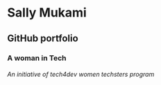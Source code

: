 # Sally Mukami
## GitHub portfolio
### A woman in Tech
###### An initiative of tech4dev women techsters program
